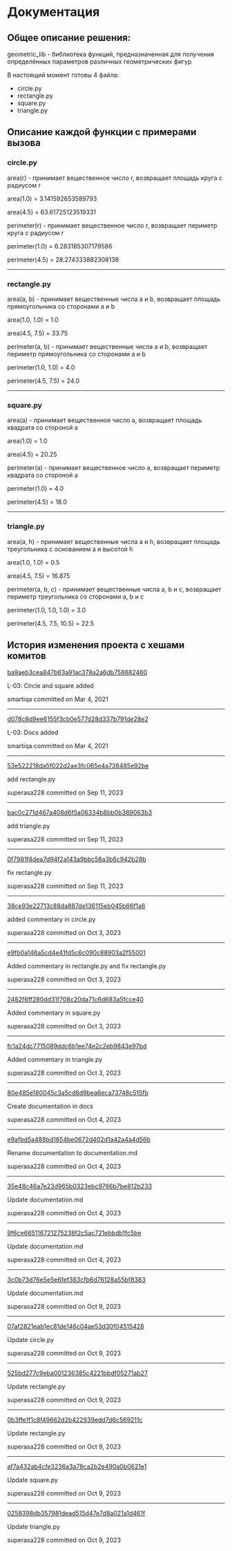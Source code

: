 # Документация
## Общее описание решения:
geometric_lib - библиотека функций, предназначенная для получения определённых параметров различных геометрических фигур

В настоящий момент готовы 4 файла:
- circle.py
- rectangle.py
- square.py
- triangle.py

  
## Описание каждой функции с примерами вызова
### circle.py
area(r) - принимает вещественное число r, возвращает площадь круга с радиусом r

area(1.0) = 3.141592653589793

area(4.5) = 63.61725123519331



perimeter(r) - принимает вещественное число r, возвращает периметр круга с радиусом r

perimeter(1.0) = 6.283185307179586

perimeter(4.5) = 28.274333882308138

---


### rectangle.py
area(a, b) - принимает вещественные числа a и b, возвращает площадь прямоугольника со сторонами a и b

area(1.0, 1.0) = 1.0

area(4.5, 7.5) = 33.75

perimeter(a, b) - принимает вещественные числа a и b, возвращает периметр прямоугольника со сторонами a и b

perimeter(1.0, 1.0) = 4.0

perimeter(4.5, 7.5) = 24.0


  ----

  
### square.py
area(a) - принимает вещественное число a, возвращает площадь квадрата со стороной a

area(1.0) = 1.0

area(4.5) = 20.25
  
perimeter(a) - принимает вещественное число a, возвращает периметр квадрата со стороной a

perimeter(1.0) = 4.0

perimeter(4.5) = 18.0


----


### triangle.py
area(a, h) - принимает вещественные числа a и h, возвращает площадь треугольника с основанием a и высотой h

area(1.0, 1.0) = 0.5

area(4.5, 7.5) = 16.875
  
perimeter(a, b, c) - принимает вещественные числа a, b и c, возвращает периметр треугольника со сторонами a, b и c

perimeter(1.0, 1.0, 1.0) = 3.0

perimeter(4.5, 7.5, 10.5) = 22.5

  
## История изменения проекта с хешами комитов
[ba9aeb3cea847b63a91ac378a2a6db758682460](https://github.com/superasa228/geometric_lib/commit/8ba9aeb3cea847b63a91ac378a2a6db758682460)

  L-03: Circle and square added
  
smartiqa committed on Mar 4, 2021

-------------------

[d078c8d9ee6155f3cb0e577d28d337b791de28e2](https://github.com/superasa228/geometric_lib/commit/d078c8d9ee6155f3cb0e577d28d337b791de28e2)

  L-03: Docs added

smartiqa committed on Mar 4, 2021

-----------
  
[53e522218da5f022d2ae3fc065e4a738485e92be](https://github.com/superasa228/geometric_lib/commit/53e522218da5f022d2ae3fc065e4a738485e92be)

  add rectangle.py
  
superasa228 committed on Sep 11, 2023

-------------
  
[bac0c271d467a408d6f5a06334b8bb0b389063b3](https://github.com/superasa228/geometric_lib/commit/bac0c271d467a408d6f5a06334b8bb0b389063b3)

  add triangle.py
  
superasa228 committed on Sep 11, 2023

----------

[0f7981f4dea7d94f2a143a9bbc58a3b6c942b28b](https://github.com/superasa228/geometric_lib/commit/0f7981f4dea7d94f2a143a9bbc58a3b6c942b28b)

  fix rectangle.py
  
superasa228 committed on Sep 11, 2023

---------

[38ce93e22713c88da887de136115eb045b66f1a6](https://github.com/superasa228/geometric_lib/commit/38ce93e22713c88da887de136115eb045b66f1a6)

  added commentary in circle.py
  
superasa228 committed on Oct 3, 2023

---------

[e9fb0a146a5cd4e41fd5c6c090c88903a2f55001](https://github.com/superasa228/geometric_lib/commit/e9fb0a146a5cd4e41fd5c6c090c88903a2f55001)

  Added commentary in rectangle.py and fix rectangle.py
  
superasa228 committed on Oct 3, 2023

--------

[2482f6ff280dd31f708c20da71c6d683a5fcce40](https://github.com/superasa228/geometric_lib/commit/2482f6ff280dd31f708c20da71c6d683a5fcce40)

  Added commentary in square.py
  
superasa228 committed on Oct 3, 2023

---------

[fc1a24dc7715089ddc6b1ee74e2c2eb9843e97bd](https://github.com/superasa228/geometric_lib/commit/fc1a24dc7715089ddc6b1ee74e2c2eb9843e97bd)

  Added commentary in triangle.py
  
superasa228 committed on Oct 3, 2023

----------

[80e485e180045c3a5cd8d9bea6eca73748c515fb](https://github.com/superasa228/geometric_lib/commit/80e485e180045c3a5cd8d9bea6eca73748c515fb)

Create documentation in docs

superasa228 committed on Oct 4, 2023

---------

[e9afbd5a488bd1654be0672d402d1a42a4a4d56b](https://github.com/superasa228/geometric_lib/commit/e9afbd5a488bd1654be0672d402d1a42a4a4d56b)

Rename documentation to documentation.md

superasa228 committed on Oct 4, 2023

--------

[35e48c46a7e23d965b0323ebc9766b7be812b233](https://github.com/superasa228/geometric_lib/commit/35e48c46a7e23d965b0323ebc9766b7be812b233)

Update documentation.md

superasa228 committed on Oct 4, 2023

-----

[9f6ce665116721275238f2c5ac721ebbdb1fc5be](https://github.com/superasa228/geometric_lib/commit/9f6ce665116721275238f2c5ac721ebbdb1fc5be)

Update documentation.md 

superasa228 committed on Oct 4, 2023

-----

[3c0b73d76e5e5e6fef363cfb6d76128a55bf8383](https://github.com/superasa228/geometric_lib/commit/3c0b73d76e5e5e6fef363cfb6d76128a55bf8383)

Update documentation.md 

superasa228 committed on Oct 9, 2023

------

[07af2821eab1ec81de146c04ae53d30f04515428](https://github.com/superasa228/geometric_lib/commit/07af2821eab1ec81de146c04ae53d30f04515428)

Update circle.py 

superasa228 committed on Oct 9, 2023

----

[525bd277c9eba001236385c4221bbdf05271ab27](https://github.com/superasa228/geometric_lib/commit/525bd277c9eba001236385c4221bbdf05271ab27)

Update rectangle.py 

superasa228 committed on Oct 9, 2023

-------

[0b3ffe1f1c8f49662d2b422939edd7d6c569211c](https://github.com/superasa228/geometric_lib/commit/0b3ffe1f1c8f49662d2b422939edd7d6c569211c)

Update rectangle.py 

superasa228 committed on Oct 9, 2023

-------

[af7a432ab4cfe3236a3a78ca2b2e490a0b0621e1](https://github.com/superasa228/geometric_lib/commit/af7a432ab4cfe3236a3a78ca2b2e490a0b0621e1)

Update square.py 

superasa228 committed on Oct 9, 2023

-----

[0258398db357981dead515d47e7d8a021a1d461f](https://github.com/superasa228/geometric_lib/commit/0258398db357981dead515d47e7d8a021a1d461f)

Update triangle.py 

superasa228 committed on Oct 9, 2023
